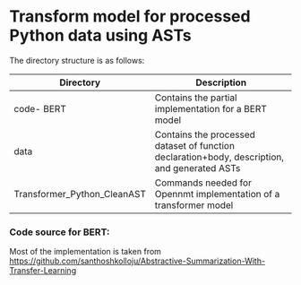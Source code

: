 # Transform model for processed Python data using ASTs

The directory structure is as follows:

| Directory | Description |
|-----------|-------------|
| code- BERT | Contains the partial implementation for a BERT model |
| data | Contains the processed dataset of function declaration+body, description, and generated ASTs |
| Transformer_Python_CleanAST | Commands needed for Opennmt implementation of a transformer model |

### Code source for BERT:
Most of the implementation is taken from https://github.com/santhoshkolloju/Abstractive-Summarization-With-Transfer-Learning
